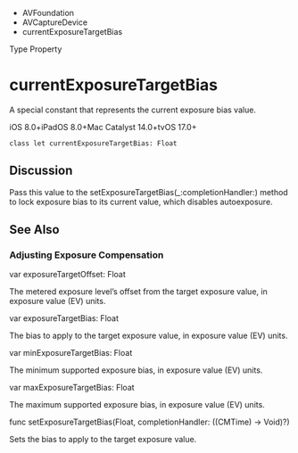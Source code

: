 

- AVFoundation
- AVCaptureDevice
-  currentExposureTargetBias 

Type Property

# currentExposureTargetBias

A special constant that represents the current exposure bias value.

iOS 8.0+iPadOS 8.0+Mac Catalyst 14.0+tvOS 17.0+

``` source
class let currentExposureTargetBias: Float
```

## Discussion

Pass this value to the setExposureTargetBias(_:completionHandler:) method to lock exposure bias to its current value, which disables autoexposure.

## See Also

### Adjusting Exposure Compensation

var exposureTargetOffset: Float

The metered exposure level’s offset from the target exposure value, in exposure value (EV) units.

var exposureTargetBias: Float

The bias to apply to the target exposure value, in exposure value (EV) units.

var minExposureTargetBias: Float

The minimum supported exposure bias, in exposure value (EV) units.

var maxExposureTargetBias: Float

The maximum supported exposure bias, in exposure value (EV) units.

func setExposureTargetBias(Float, completionHandler: ((CMTime) -> Void)?)

Sets the bias to apply to the target exposure value.

